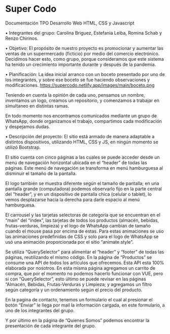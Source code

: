 # Super Codo

Documentación TPO Desarrollo Web HTML, CSS y Javascript

• Integrantes del grupo:
Carolina Briguez, Estefania Leiba, Romina Schab y Renzo Chirinos.

• Objetivo:
El propósito de nuestro proyecto es promocionar y aumentar las ventas de un supermercado (ficticio) por medio del comercio electrónico. Decidimos hacer esto, como grupo, porque consideramos que este sistema ha tenido un crecimiento importante durante y después de la pandemia.


• Planificación:
La idea inicial arranco con un boceto presentado por uno de los integrantes, y sobre ese boceto se fue haciendo observaciones y modificaciones.
https://supercodo.netlify.app/images/main/boceto.png
 
Teniendo en cuenta la opinión de cada uno, pensamos un nombre, inventamos un logo, creamos un repositorio, y comenzamos a trabajar en simultaneo en distintas ramas. 

En todo momento nos encontramos comunicados mediante un grupo de WhatsApp, donde organizamos el trabajo, compartimos cada modificación y despejamos dudas.


• Descripción del proyecto:
El sitio está armado de manera adaptable a distintos dispositivos, utilizando HTML, CSS y JS, en ningún momento se utilizó Bootstrap.

El sitio cuenta con cinco páginas a las cuales se puede acceder desde un menú de navegación horizontal ubicada en el “header” de todas las páginas. Este menú de navegación se transforma en menú hamburguesa al disminuir el tamaño de la pantalla. 

El logo también se muestra diferente según el tamaño de pantalla; en una pantalla grande (computadora) podemos observarlo fijo en la parte central del “header”, y en un dispositivo de pantalla chica (celular o tablet), lo vemos desplazarse hacia la derecha para darle espacio al menú hamburguesa.

El carrousel y las tarjetas selectoras de categoría que se encuentran en el “main” del “índex”, las tarjetas de todos los productos (almacén, bebidas, frutas-verduras, limpieza) y el logo de WhatsApp cambian de tamaño cuando el mouse pasa por encima de estas. Para estas animaciones se uso las animaciones predefinidas de CSS y solo para el logo de WhatsApp se usó una animación proporcionada por el sitio “animate.style”.

Se utiliza “QuerySelector” para alimentar el “header” y “footer” de todas las páginas, reutilizando el mismo código.
En la página de “Productos” se consume una API de todos los artículos que ofrecemos. Esta API esta 100% elaborada por nosotros. En esta misma página agregamos un carrito de compra, que por el momento no podemos hacerlo funcionar con VUE, pero si con “QuerySelector”, esto último se puede revisar en las páginas “Almacén, Bebidas, Frutas-Verduras y Limpieza; y agregamos un filtro según categoría y un ordenamiento según el precio del producto.

En la pagina de contacto, tenemos un formulario el cual al presionar el botón “Enviar” le llega por mail la información cargada, en este formulario, a uno de los integrantes del grupo.

Y por último en la página de “Quienes Somos” podemos encontrar la presentación de cada integrante del grupo.